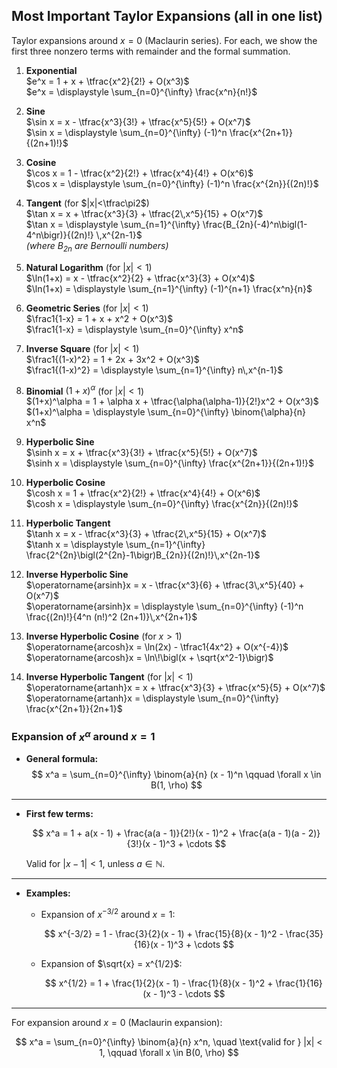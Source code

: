 ## Most Important Taylor Expansions (all in one list)

Taylor expansions around $x = 0$ (Maclaurin series). For each, we show the first three nonzero terms with remainder and the formal summation.

1. **Exponential**  
   $e^x = 1 + x + \tfrac{x^2}{2!} + O(x^3)$  
   $e^x = \displaystyle \sum_{n=0}^{\infty} \frac{x^n}{n!}$

2. **Sine**  
   $\sin x = x - \tfrac{x^3}{3!} + \tfrac{x^5}{5!} + O(x^7)$  
   $\sin x = \displaystyle \sum_{n=0}^{\infty} (-1)^n \frac{x^{2n+1}}{(2n+1)!}$

3. **Cosine**  
   $\cos x = 1 - \tfrac{x^2}{2!} + \tfrac{x^4}{4!} + O(x^6)$  
   $\cos x = \displaystyle \sum_{n=0}^{\infty} (-1)^n \frac{x^{2n}}{(2n)!}$

4. **Tangent** (for $|x|<\tfrac\pi2$)  
   $\tan x = x + \tfrac{x^3}{3} + \tfrac{2\,x^5}{15} + O(x^7)$  
   $\tan x = \displaystyle \sum_{n=1}^{\infty} \frac{B_{2n}(-4)^n\bigl(1-4^n\bigr)}{(2n)!} \,x^{2n-1}$  
   *(where $B_{2n}$ are Bernoulli numbers)*

5. **Natural Logarithm** (for $|x|<1$)  
   $\ln(1+x) = x - \tfrac{x^2}{2} + \tfrac{x^3}{3} + O(x^4)$  
   $\ln(1+x) = \displaystyle \sum_{n=1}^{\infty} (-1)^{n+1} \frac{x^n}{n}$

6. **Geometric Series** (for $|x|<1$)  
   $\frac1{1-x} = 1 + x + x^2 + O(x^3)$  
   $\frac1{1-x} = \displaystyle \sum_{n=0}^{\infty} x^n$

7. **Inverse Square** (for $|x|<1$)  
   $\frac1{(1-x)^2} = 1 + 2x + 3x^2 + O(x^3)$  
   $\frac1{(1-x)^2} = \displaystyle \sum_{n=1}^{\infty} n\,x^{n-1}$

8. **Binomial** $(1+x)^\alpha$ (for $|x|<1$)  
   $(1+x)^\alpha = 1 + \alpha x + \tfrac{\alpha(\alpha-1)}{2!}x^2 + O(x^3)$  
   $(1+x)^\alpha = \displaystyle \sum_{n=0}^{\infty} \binom{\alpha}{n} x^n$

9. **Hyperbolic Sine**  
   $\sinh x = x + \tfrac{x^3}{3!} + \tfrac{x^5}{5!} + O(x^7)$  
   $\sinh x = \displaystyle \sum_{n=0}^{\infty} \frac{x^{2n+1}}{(2n+1)!}$

10. **Hyperbolic Cosine**  
    $\cosh x = 1 + \tfrac{x^2}{2!} + \tfrac{x^4}{4!} + O(x^6)$  
    $\cosh x = \displaystyle \sum_{n=0}^{\infty} \frac{x^{2n}}{(2n)!}$

11. **Hyperbolic Tangent**  
    $\tanh x = x - \tfrac{x^3}{3} + \tfrac{2\,x^5}{15} + O(x^7)$  
    $\tanh x = \displaystyle \sum_{n=1}^{\infty} \frac{2^{2n}\bigl(2^{2n}-1\bigr)B_{2n}}{(2n)!}\,x^{2n-1}$

12. **Inverse Hyperbolic Sine**  
    $\operatorname{arsinh}x = x - \tfrac{x^3}{6} + \tfrac{3\,x^5}{40} + O(x^7)$  
    $\operatorname{arsinh}x = \displaystyle \sum_{n=0}^{\infty} (-1)^n \frac{(2n)!}{4^n (n!)^2 (2n+1)}\,x^{2n+1}$

13. **Inverse Hyperbolic Cosine** (for $x>1$)  
    $\operatorname{arcosh}x = \ln(2x) - \tfrac1{4x^2} + O(x^{-4})$  
    $\operatorname{arcosh}x = \ln\!\bigl(x + \sqrt{x^2-1}\bigr)$

14. **Inverse Hyperbolic Tangent** (for $|x|<1$)  
    $\operatorname{artanh}x = x + \tfrac{x^3}{3} + \tfrac{x^5}{5} + O(x^7)$  
    $\operatorname{artanh}x = \displaystyle \sum_{n=0}^{\infty} \frac{x^{2n+1}}{2n+1}$

### Expansion of $x^{\alpha}$ around $x=1$

- **General formula:**
  $$
  x^a = \sum_{n=0}^{\infty} \binom{a}{n} (x - 1)^n \qquad \forall x \in B(1, \rho)
  $$

---

- **First few terms:**

  $$
  x^a = 1 + a(x - 1) + \frac{a(a - 1)}{2!}(x - 1)^2 + \frac{a(a - 1)(a - 2)}{3!}(x - 1)^3 + \cdots
  $$

  Valid for $|x - 1| < 1$, unless $a \in \mathbb{N}$.

---

- **Examples:**

  - Expansion of $x^{-3/2}$ around $x = 1$:

    $$
    x^{-3/2} = 1 - \frac{3}{2}(x - 1) + \frac{15}{8}(x - 1)^2 - \frac{35}{16}(x - 1)^3 + \cdots
    $$

  - Expansion of $\sqrt{x} = x^{1/2}$:

    $$
    x^{1/2} = 1 + \frac{1}{2}(x - 1) - \frac{1}{8}(x - 1)^2 + \frac{1}{16}(x - 1)^3 - \cdots
    $$

---

  For expansion around $x = 0$ (Maclaurin expansion):

  $$
  x^a = \sum_{n=0}^{\infty} \binom{a}{n} x^n, \quad \text{valid for } |x| < 1, \qquad \forall x \in B(0, \rho)
  $$

